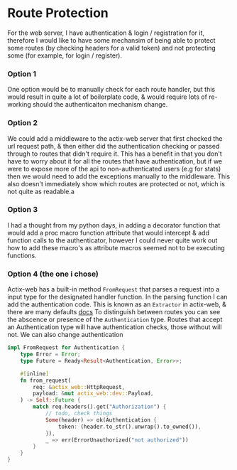 # Route Protection
For the web server, I have authentication & login / registration for it, therefore I would like to have some mechansim of being able to protect some routes (by checking headers for a valid token) and not protecting some (for example, for login / register).

### Option 1
One option would be to manually check for each route handler, but this would result in quite a lot of boilerplate code, & would require lots of re-working should the authenticaiton mechanism change.

### Option 2
We could add a middleware to the actix-web server that first checked the url request path, & then either did the authentication checking or passed through to routes that didn't require it.
This has a benefit in that you don't have to worry about it for all the routes that have authentication, but if we were to expose more of the api to non-authenticated users (e.g for stats) then we would need to add the exceptions manually to the middleware.
This also doesn't immediately show which routes are protected or not, which is not quite as readable.a

### Option 3
I had a thought from my python days, in adding a decorator function that would add a proc macro function attribute that would intercept & add function calls to the authenticator, however I could never quite work out how to add these macro's as attribute macros seemed not to be executing functions.

### Option 4 (the one i chose)
Actix-web has a built-in method `FromRequest` that parses a request into a input type for the designated handler function. In the parsing function I can add the authentication code. This is known as an `Extractor` in actix-web, & there are many defaults [docs](https://actix.rs/docs/extractors/)
To distinguish between routes you can see the abscence or presence of the `Authentication` type. Routes that accept an Authentication type will have authentication checks, those without will not.
We can also change authentication 


```rust
impl FromRequest for Authentication {
    type Error = Error;
    type Future = Ready<Result<Authentication, Error>>;

    #[inline]
    fn from_request(
        req: &actix_web::HttpRequest,
        payload: &mut actix_web::dev::Payload,
    ) -> Self::Future {
        match req.headers().get("Authorization") {
            // todo, check things
            Some(header) => ok(Authentication {
                token: (header.to_str().unwrap().to_owned()),
            }),
            _ => err(ErrorUnauthorized("not authorized"))
        }
    }
}
```